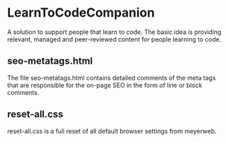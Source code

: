 # LearnToCodeCompanion
A solution to support people that learn to code. The basic idea is providing relevant, managed and peer-reviewed content for people learning to code. 

## seo-metatags.html
The file seo-metatags.html contains detailed comments of the meta tags that are responsible for the on-page SEO in the form of line or block comments. 

## reset-all.css
reset-all.css is a full reset of all default browser settings from meyerweb. 
